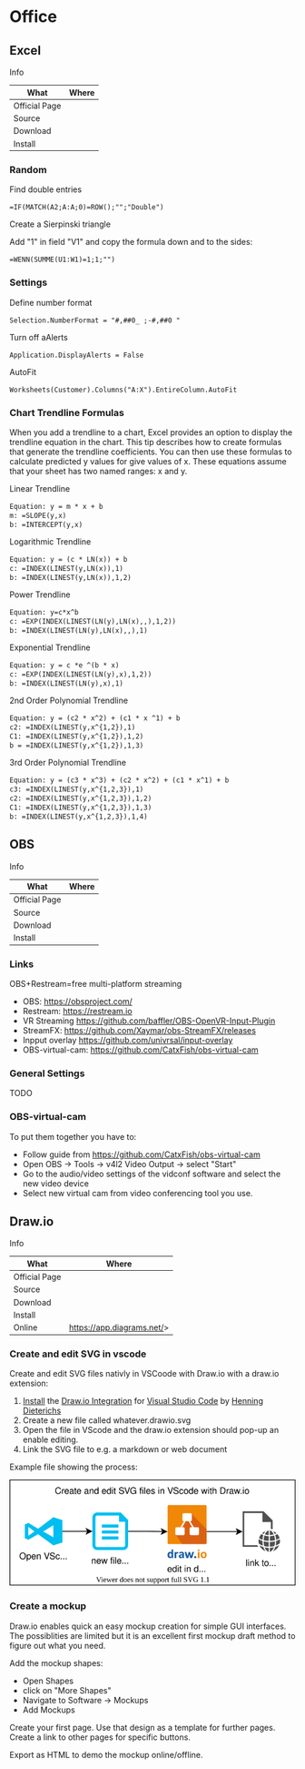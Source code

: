 # Office

## Excel

Info

|What|Where|
|-|-|
|Official Page||
|Source||
|Download||
|Install||

### Random

Find double entries

 ``` xlsx
=IF(MATCH(A2;A:A;0)=ROW();"";"Double")
```

Create a Sierpinski triangle

Add "1" in field "V1" and copy the formula down and to the sides:

 ``` xlsx
=WENN(SUMME(U1:W1)=1;1;"")
```

### Settings

Define number format

 ``` xlsx
Selection.NumberFormat = "#,##0_ ;-#,##0 "
```

Turn off aAlerts

 ``` xlsx
Application.DisplayAlerts = False
```

AutoFit

 ``` xlsx
Worksheets(Customer).Columns("A:X").EntireColumn.AutoFit
```

### Chart Trendline Formulas

When you add a trendline to a chart, Excel provides an option to display the trendline equation in the chart. This tip describes how to create formulas that generate the trendline coefficients. You can then use these formulas to calculate predicted y values for give values of x. These equations assume that your sheet has two named ranges: x and y.

Linear Trendline

 ``` xlsx
Equation: y = m * x + b
m: =SLOPE(y,x)
b: =INTERCEPT(y,x)
```

Logarithmic Trendline

 ``` xlsx
Equation: y = (c * LN(x)) + b
c: =INDEX(LINEST(y,LN(x)),1)
b: =INDEX(LINEST(y,LN(x)),1,2)
```

Power Trendline

 ``` xlsx
Equation: y=c*x^b
c: =EXP(INDEX(LINEST(LN(y),LN(x),,),1,2))
b: =INDEX(LINEST(LN(y),LN(x),,),1)
```

Exponential Trendline

 ``` xlsx
Equation: y = c *e ^(b * x)
c: =EXP(INDEX(LINEST(LN(y),x),1,2))
b: =INDEX(LINEST(LN(y),x),1)
```

2nd Order Polynomial Trendline

 ``` xlsx
Equation: y = (c2 * x^2) + (c1 * x ^1) + b
c2: =INDEX(LINEST(y,x^{1,2}),1)
C1: =INDEX(LINEST(y,x^{1,2}),1,2)
b = =INDEX(LINEST(y,x^{1,2}),1,3)
```

3rd Order Polynomial Trendline

 ``` xlsx
Equation: y = (c3 * x^3) + (c2 * x^2) + (c1 * x^1) + b
c3: =INDEX(LINEST(y,x^{1,2,3}),1)
c2: =INDEX(LINEST(y,x^{1,2,3}),1,2)
C1: =INDEX(LINEST(y,x^{1,2,3}),1,3)
b: =INDEX(LINEST(y,x^{1,2,3}),1,4)
```

## OBS

Info

|What|Where|
|-|-|
|Official Page||
|Source||
|Download||
|Install||

### Links

OBS+Restream=free multi-platform streaming

- OBS: <https://obsproject.com/>
- Restream: <https://restream.io>
- VR Streaming <https://github.com/baffler/OBS-OpenVR-Input-Plugin>
- StreamFX: <https://github.com/Xaymar/obs-StreamFX/releases>
- Inpput overlay <https://github.com/univrsal/input-overlay>
- OBS-virtual-cam: <https://github.com/CatxFish/obs-virtual-cam>

### General Settings

TODO

### OBS-virtual-cam

To put them together you have to:

- Follow guide from <https://github.com/CatxFish/obs-virtual-cam>
- Open OBS -> Tools -> v4l2 Video Output -> select "Start"
- Go to the audio/video settings of the vidconf software and select the new video device
- Select new virtual cam from video conferencing tool you use.

## Draw.io

Info

| What          | Where                        |
|---------------|------------------------------|
| Official Page |                              |
| Source        |                              |
| Download      |                              |
| Install       |                              |
| Online        | <https://app.diagrams.net/>> |

### Create and edit SVG in vscode

Create and edit SVG files nativly in VSCoode with Draw.io with a draw.io extension:

1. [Install](vscode:extension/hediet.vscode-drawio) the [Draw.io Integration](https://marketplace.visualstudio.com/items?itemName=hediet.vscode-drawio) for [Visual Studio Code](https://code.visualstudio.com/) by [Henning Dieterichs](https://marketplace.visualstudio.com/publishers/hediet)
2. Create a new file called whatever.drawio.svg
3. Open the file in VScode and the draw.io extension should pop-up an enable editing.
4. Link the SVG file to e.g. a markdown or web document

Example file showing the process:

![vscode_drawio](_example.drawio.svg)

### Create a mockup

Draw.io enables quick an easy mockup creation for simple GUI interfaces.
The possiblities are limited but it is an excellent first mockup draft method to figure out what you need.

Add the mockup shapes:

- Open Shapes
- click on "More Shapes"
- Navigate to Software -> Mockups
- Add Mockups

Create your first page. Use that design as a template for further pages.
Create a link to other pages for specific buttons.

Export as HTML to demo the mockup online/offline.
